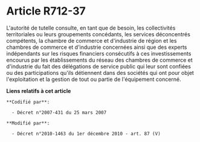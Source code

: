 # Article R712-37

L'autorité de tutelle consulte, en tant que de besoin, les collectivités territoriales ou leurs groupements concédants, les
services déconcentrés compétents, la       chambre de commerce et d'industrie de région et les chambres de commerce et
d'industrie concernées ainsi que des experts indépendants sur les risques financiers consécutifs à ces investissements
encourus par les établissements du réseau des chambres de commerce et d'industrie du fait des délégations de service public
qui leur sont confiées ou des participations qu'ils détiennent dans des sociétés qui ont pour objet l'exploitation et la
gestion de tout ou partie de l'équipement concerné.

**Liens relatifs à cet article**

	**Codifié par**:

	  - Décret n°2007-431 du 25 mars 2007

	**Modifié par**:

	  - Décret n°2010-1463 du 1er décembre 2010 - art. 87 (V)

